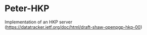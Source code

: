 # Peter-HKP
Implementation of an HKP server (https://datatracker.ietf.org/doc/html/draft-shaw-openpgp-hkp-00)
